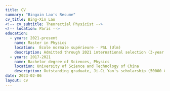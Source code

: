 ```yaml
---
title: CV
summary: "Bingxin Lao's Resume"
cv_title: Bing-Xin Lao
<!-- cv_subtitle: Theorectial Physicist -->
<!-- location: Paris -->
education:
  - years: 2021-present
    name: Master in Physics
    location:  École normale supérieure - PSL (Ulm) 
    description: Admitted through 2021 international selection (3-year funded master)
  - years: 2017-2021
    name: Bachelor degree of Sciences, Physics
    location: University of Science and Technology of China
    description: Outstanding graduate, Ji-Ci Yan's scholarship (50000 CNY)
date: 2023-02-06
layout: cv
---
```

